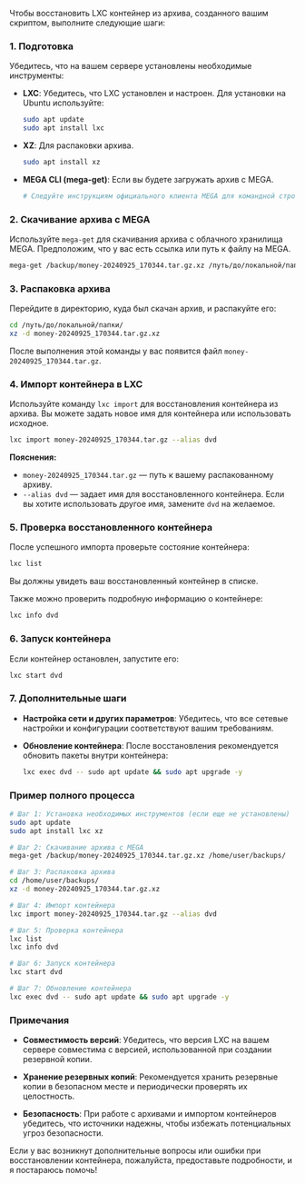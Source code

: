 Чтобы восстановить LXC контейнер из архива, созданного вашим скриптом, выполните следующие шаги:

### 1. Подготовка

Убедитесь, что на вашем сервере установлены необходимые инструменты:

- **LXC**: Убедитесь, что LXC установлен и настроен. Для установки на Ubuntu используйте:
  ```bash
  sudo apt update
  sudo apt install lxc
  ```

- **XZ**: Для распаковки архива.
  ```bash
  sudo apt install xz
  ```

- **MEGA CLI (mega-get)**: Если вы будете загружать архив с MEGA.
  ```bash
  # Следуйте инструкциям официального клиента MEGA для командной строки
  ```

### 2. Скачивание архива с MEGA

Используйте `mega-get` для скачивания архива с облачного хранилища MEGA. Предположим, что у вас есть ссылка или путь к файлу на MEGA.

```bash
mega-get /backup/money-20240925_170344.tar.gz.xz /путь/до/локальной/папки/
```

### 3. Распаковка архива

Перейдите в директорию, куда был скачан архив, и распакуйте его:

```bash
cd /путь/до/локальной/папки/
xz -d money-20240925_170344.tar.gz.xz
```

После выполнения этой команды у вас появится файл `money-20240925_170344.tar.gz`.

### 4. Импорт контейнера в LXC

Используйте команду `lxc import` для восстановления контейнера из архива. Вы можете задать новое имя для контейнера или использовать исходное.

```bash
lxc import money-20240925_170344.tar.gz --alias dvd
```

**Пояснения:**

- `money-20240925_170344.tar.gz` — путь к вашему распакованному архиву.
- `--alias dvd` — задает имя для восстановленного контейнера. Если вы хотите использовать другое имя, замените `dvd` на желаемое.

### 5. Проверка восстановленного контейнера

После успешного импорта проверьте состояние контейнера:

```bash
lxc list
```

Вы должны увидеть ваш восстановленный контейнер в списке.

Также можно проверить подробную информацию о контейнере:

```bash
lxc info dvd
```

### 6. Запуск контейнера

Если контейнер остановлен, запустите его:

```bash
lxc start dvd
```

### 7. Дополнительные шаги

- **Настройка сети и других параметров**: Убедитесь, что все сетевые настройки и конфигурации соответствуют вашим требованиям.
  
- **Обновление контейнера**: После восстановления рекомендуется обновить пакеты внутри контейнера:

  ```bash
  lxc exec dvd -- sudo apt update && sudo apt upgrade -y
  ```

### Пример полного процесса

```bash
# Шаг 1: Установка необходимых инструментов (если еще не установлены)
sudo apt update
sudo apt install lxc xz

# Шаг 2: Скачивание архива с MEGA
mega-get /backup/money-20240925_170344.tar.gz.xz /home/user/backups/

# Шаг 3: Распаковка архива
cd /home/user/backups/
xz -d money-20240925_170344.tar.gz.xz

# Шаг 4: Импорт контейнера
lxc import money-20240925_170344.tar.gz --alias dvd

# Шаг 5: Проверка контейнера
lxc list
lxc info dvd

# Шаг 6: Запуск контейнера
lxc start dvd

# Шаг 7: Обновление контейнера
lxc exec dvd -- sudo apt update && sudo apt upgrade -y
```

### Примечания

- **Совместимость версий**: Убедитесь, что версия LXC на вашем сервере совместима с версией, использованной при создании резервной копии.

- **Хранение резервных копий**: Рекомендуется хранить резервные копии в безопасном месте и периодически проверять их целостность.

- **Безопасность**: При работе с архивами и импортом контейнеров убедитесь, что источники надежны, чтобы избежать потенциальных угроз безопасности.

Если у вас возникнут дополнительные вопросы или ошибки при восстановлении контейнера, пожалуйста, предоставьте подробности, и я постараюсь помочь!
